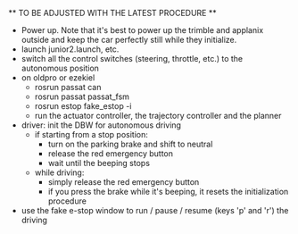 ** TO BE ADJUSTED WITH THE LATEST PROCEDURE **

* Power up. Note that it's best to power up the trimble and applanix outside and keep the car perfectly still while they initialize.
* launch junior2.launch, etc.
* switch all the control switches (steering, throttle, etc.) to the autonomous position
* on oldpro or ezekiel
  * rosrun passat can
  * rosrun passat passat_fsm
  * rosrun estop fake_estop -i
  * run the actuator controller, the trajectory controller and the planner
* driver: init the DBW for autonomous driving
  * if starting from a stop position:
    * turn on the parking brake and shift to neutral
    * release the red emergency button
    * wait until the beeping stops
  * while driving:
    * simply release the red emergency button
    * if you press the brake while it's beeping, it resets the initialization procedure
* use the fake e-stop window to run / pause / resume (keys 'p' and 'r') the driving
